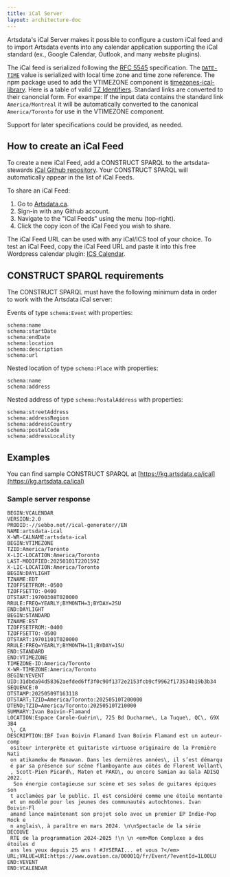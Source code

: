 ```yaml
---
title: iCal Server
layout: architecture-doc
---
```


Artsdata's iCal Server makes it possible to configure a custom iCal feed and to import Artsdata events into any calendar application supporting the iCal standard (ex., Google Calendar, Outlook, and many website plugins).

The iCal feed is serialized following the [RFC 5545](https://datatracker.ietf.org/doc/html/rfc5545) specification. The [`DATE-TIME`](https://www.kanzaki.com/docs/ical/dateTime.html) value is serialized with local time zone and time zone reference. The npm package used to add the VTIMEZONE component is [timezones-ical-library](https://tz.add-to-calendar-technology.com/). Here is a table of valid [TZ Identifiers](https://en.wikipedia.org/wiki/List_of_tz_database_time_zones). Standard links are converted to their canoncial form. For exampe: If the input data contains the standard link `America/Montreal` it will be automatically converted to the canonical `America/Toronto` for use in the VTIMEZONE component.

Support for later specifications could be provided, as needed.

## How to create an iCal Feed

To create a new iCal Feed, add a CONSTRUCT SPARQL to the artsdata-stewards <a href='https://github.com/artsdata-stewards/artsdata-actions/tree/main/ical'>iCal Github repository</a>. Your CONSTRUCT SPARQL will automatically appear in the list of iCal Feeds.

To share an iCal Feed: 
1. Go to [Artsdata.ca](http://kg.artsdata.ca).
2. Sign-in with any Github account.
3. Navigate to the "iCal Feeds" using the menu (top-right).
4. Click the copy icon of the iCal Feed you wish to share.

The iCal Feed URL can be used with any iCal/ICS tool of your choice. To test an iCal Feed, copy the iCal Feed URL and paste it into this free Wordpress calendar plugin: <a href='https://icscalendar.com/preview/'>ICS Calendar</a>.</p>

## CONSTRUCT SPARQL requirements
The CONSTRUCT SPARQL must have the following minimum data in order to work with the Artsdata iCal server:

Events of type `schema:Event` with properties:
```
schema:name
schema:startDate
schema:endDate
schema:location
schema:description
schema:url
```

Nested location of type `schema:Place` with properties:
```
schema:name
schema:address
```

Nested address of type `schema:PostalAddress` with properties:
```
schema:streetAddress
schema:addressRegion
schema:addressCountry
schema:postalCode
schema:addressLocality
```

## Examples

You can find sample CONSTRUCT SPARQL at [https://kg.artsdata.ca/ical](https://kg.artsdata.ca/ical)

### Sample server response

```
BEGIN:VCALENDAR
VERSION:2.0
PRODID:-//sebbo.net//ical-generator//EN
NAME:artsdata-ical
X-WR-CALNAME:artsdata-ical
BEGIN:VTIMEZONE
TZID:America/Toronto
X-LIC-LOCATION:America/Toronto
LAST-MODIFIED:20250101T220159Z
X-LIC-LOCATION:America/Toronto
BEGIN:DAYLIGHT
TZNAME:EDT
TZOFFSETFROM:-0500
TZOFFSETTO:-0400
DTSTART:19700308T020000
RRULE:FREQ=YEARLY;BYMONTH=3;BYDAY=2SU
END:DAYLIGHT
BEGIN:STANDARD
TZNAME:EST
TZOFFSETFROM:-0400
TZOFFSETTO:-0500
DTSTART:19701101T020000
RRULE:FREQ=YEARLY;BYMONTH=11;BYDAY=1SU
END:STANDARD
END:VTIMEZONE
TIMEZONE-ID:America/Toronto
X-WR-TIMEZONE:America/Toronto
BEGIN:VEVENT
UID:31dbda94d58362aefded6ff3f0c90f1372e2153fcb9cf9962f173534b19b3b34
SEQUENCE:0
DTSTAMP:20250509T163118
DTSTART;TZID=America/Toronto:20250510T200000
DTEND;TZID=America/Toronto:20250510T210000
SUMMARY:Ivan Boivin-Flamand
LOCATION:Espace Carole-Guérin\, 725 Bd Ducharme\, La Tuque\, QC\, G9X 3B4
 \, CA
DESCRIPTION:IBF Ivan Boivin Flamand Ivan Boivin Flamand est un auteur-comp
 ositeur interprète et guitariste virtuose originaire de la Première Nati
 on atikamekw de Manawan. Dans les dernières années\, il s’est démarqu
 é par sa présence sur scène flamboyante aux côtés de Florent Vollant\
 , Scott-Pien Picard\, Maten et PAKO\, ou encore Samian au Gala ADISQ 2022.
  Son énergie contagieuse sur scène et ses solos de guitares épiques son
 t acclamées par le public. Il est considéré comme une étoile montante 
 et un modèle pour les jeunes des communautés autochtones. Ivan Boivin-Fl
 amand lance maintenant son projet solo avec un premier EP Indie-Pop Rock e
 n anglais\, à paraître en mars 2024. \n\nSpectacle de la série DÉCOUVE
 RTE de la programmation 2024-2025 !\n \n <em>Mon Complexe a des étoiles d
 ans les yeux depuis 25 ans ! #JYSERAI... et vous ?</em>
URL;VALUE=URI:https://www.ovation.ca/00001Q/fr/Event/?eventId=1L00LU
END:VEVENT
END:VCALENDAR
```
